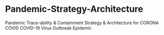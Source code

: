 # Pandemic-Strategy-Architecture
Pandemic Trace-ability &amp; Containment Strategy &amp; Architecture for CORONA COVID COVID-19 Virus Outbreak Epidemic
